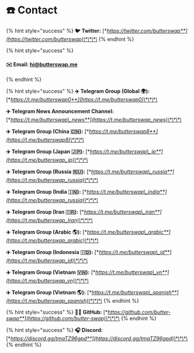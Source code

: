 # ☎️ Contact

{% hint style="success" %}
**🐦 Twitter:** [**https://twitter.com/butterswap**](https://twitter.com/butterswap)\*\*\*\*
{% endhint %}

{% hint style="success" %}
#### ✉️ Email: hi@butterswap.me
{% endhint %}

{% hint style="success" %}
**✈️ Telegram Group \(Global 🌍\):** [**https://t.me/butterswap0**](https://t.me/butterswap0)\*\*\*\*

**✈️ Telegram News Announcement Channel:** [**https://t.me/butterswap\_news**](https://t.me/butterswap_news)\*\*\*\*

**✈️ Telegram Group \(China 🇨🇳\):** [**https://t.me/butterswap8**](https://t.me/butterswap8)\*\*\*\*

**✈️ Telegram Group \(Japan 🇯🇵\):** [**https://t.me/butterswap\_jp**](https://t.me/butterswap_jp)\*\*\*\*

**✈️ Telegram Group \(Russia 🇷🇺\):** [**https://t.me/butterswap\_russia**](https://t.me/butterswap_russia)\*\*\*\*

**✈️ Telegram Group \(India 🇮🇳\):** [**https://t.me/butterswap\_india**](https://t.me/butterswap_russia)\*\*\*\*

**✈️ Telegram Group \(Iran 🇮🇷\):** [**https://t.me/butterswap\_iran**](https://t.me/butterswap_Iran)\*\*\*\*

**✈️ Telegram Group \(Arabic 🌎\):** [**https://t.me/butterswap\_arabic**](https://t.me/butterswap_arabic)\*\*\*\*

**✈️ Telegram Group \(Indonesia 🇮🇩\):** [**https://t.me/butterswap\_id**](https://t.me/butterswap_id)\*\*\*\*

**✈️ Telegram Group \(Vietnam 🇻🇳\):** [**https://t.me/butterswap\_vn**](https://t.me/butterswap_vn)\*\*\*\*

**✈️ Telegram Group \(Vietnam 🌎\):** [**https://t.me/butterswap\_spanish**](https://t.me/butterswap_spanish)\*\*\*\*
{% endhint %}

{% hint style="success" %}
**👨‍💻 GitHub:** [**https://github.com/butter-swap**](https://github.com/butter-swap)\*\*\*\*
{% endhint %}

{% hint style="success" %}
**🎧 Discord:** [**https://discord.gg/tmqTZ96gpd**](https://discord.gg/tmqTZ96gpd)\*\*\*\*
{% endhint %}



